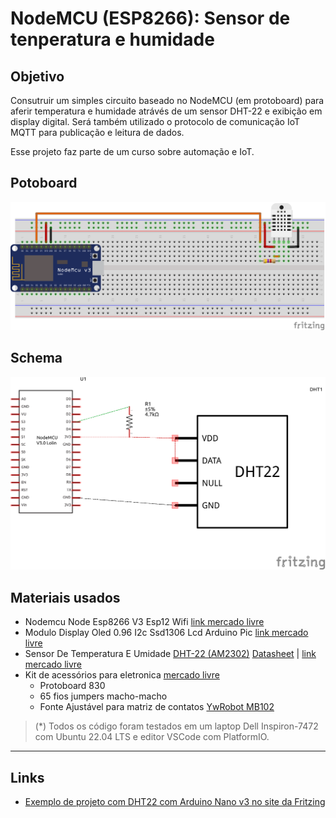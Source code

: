 # NodeMCU (ESP8266): Sensor de tenperatura e humidade 


## Objetivo 

Consutruir um simples circuito baseado no NodeMCU (em protoboard) para aferir temperatura e humidade atrávés de um sensor DHT-22 e exibição em  display digital. Será também utilizado o protocolo de comunicação IoT MQTT para publicação e leitura de dados. 

Esse projeto faz parte de um curso sobre automação e IoT.

## Potoboard

![Protoboard](./fritzing/Sketch_v1.png)


## Schema

![Schema](./fritzing/Sketch_schem_v1.png)

## Materiais usados

- Nodemcu Node Esp8266 V3 Esp12 Wifi [link mercado livre](https://produto.mercadolivre.com.br/MLB-1939959598-nodemcu-node-esp8266-v3-esp12-wifi-internet-das-coisas-_JM)
- Modulo Display Oled 0.96 I2c Ssd1306 Lcd Arduino Pic [link mercado livre](https://produto.mercadolivre.com.br/MLB-3284547725-modulo-display-oled-096-i2c-ssd1306-lcd-arduino-pic-_JM)
- Sensor De Temperatura E Umidade [DHT-22 (AM2302)](https://cdn-shop.adafruit.com/datasheets/Digital+humidity+and+temperature+sensor+AM2302.pdf) [Datasheet](https://www.sparkfun.com/datasheets/Sensors/Temperature/DHT22.pdf) | [link mercado livre](https://produto.mercadolivre.com.br/MLB-1144947807-sensor-de-temperatura-e-umidade-dht22-_JM)
- Kit de acessórios para eletronica [mercado livre](https://produto.mercadolivre.com.br/MLB-1017301884-kit-protoboard-830-jumper-65-pecas-fonte-ajustavel-_JM)
    - Protoboard 830
    - 65 fios jumpers macho-macho
    - Fonte Ajustável para matriz de contatos [YwRobot MB102](http://www.bosontreinamentos.com.br/eletronica/modulo-de-fonte-para-matriz-de-contatos-ywrobot-analise/)


> (*) Todos os código foram testados em um laptop Dell Inspiron-7472 com Ubuntu 22.04 LTS e editor VSCode com PlatformIO.


---- 
## Links

- [Exemplo de projeto com DHT22 com Arduino Nano v3 no site da Fritzing](https://fritzing.org/projects/dht22-temperaturehumidity)